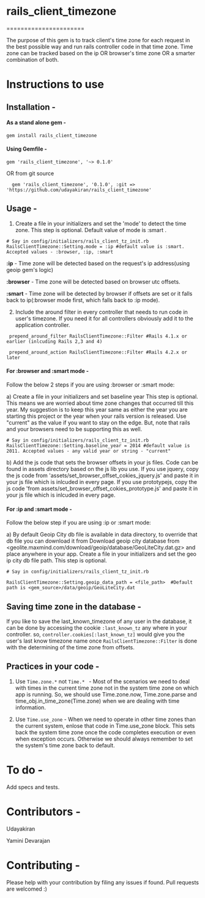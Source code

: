 # rails_client_timezone
======================

The purpose of this gem is to track client's time zone for each request in the best possible way and run rails controller code in that time zone. Time zone can be tracked based on the ip OR browser's time zone OR a smarter combination of both.

# Instructions to use

## Installation -

#### As a stand alone gem - 

```
gem install rails_client_timezone
```

#### Using Gemfile -
```
gem 'rails_client_timezone', '~> 0.1.0'
```
OR from git source
```
  gem 'rails_client_timezone', '0.1.0', :git => 'https://github.com/udayakiran/rails_client_timezone'
```

## Usage -


 1) Create a file in your initializers and set the 'mode' to detect the time zone. This step is optional. Default value of mode is :smart .

``` 
# Say in config/initializers/rails_client_tz_init.rb
RailsClientTimezone::Setting.mode = :ip #default value is :smart. Accepted values - :browser, :ip, :smart 
```

**:ip** - Time zone will be detected based on the request's ip address(using geoip gem's logic)

**:browser** - Time zone will be detected based on browser utc offsets.

**:smart** - Time zone will be detected by browser if offsets are set or it falls back to ip(:browser mode first, which falls back to :ip mode).

 2) Include the around filter in every controller that needs to run code in user's timezone. If you need it for all controllers obviously add it to the application controller.

``` 
 prepend_around_filter RailsClientTimezone::Filter #Rails 4.1.x or earlier (inlcuding Rails 2,3 and 4)

 prepend_around_action RailsClientTimezone::Filter #Rails 4.2.x or later
```

#### For :browser and :smart mode -

Follow the below 2 steps if you are using :browser or :smart mode:

  a) Create a file in your initializers and set baseline year This step is optional. This means we are worried about time zone changes that occurred till this year. My suggestion is to keep this year same as either the year you are starting this project or the year when your rails version is released.
       Use "current" as the value if you want to stay on the edge. But, note that rails and your browsers need to be supporting this as well.

``` 
# Say in config/initializers/rails_client_tz_init.rb
RailsClientTimezone::Setting.baseline_year = 2014 #default value is 2011. Accepted values - any valid year or string - "current"
```

  b) Add the js code that sets the browser offsets in your js files. Code can be found in assets directory based on the js lib you use.
    If you use jquery, copy the js code from 'assets/set_browser_offset_cokies_jquery.js' and paste it in your js file which is inlcuded in every page.
    If you use prototypejs, copy the js code 'from assets/set_browser_offset_cokies_prototype.js' and paste it in your js file which is inlcuded in every page.

#### For :ip and :smart mode -

Follow the below step if you are using :ip or :smart mode:

  a) By default Geoip City db file is available in data directory, to override that db file you can download it from Download geoip city database from <geolite.maxmind.com/download/geoip/database/GeoLiteCity.dat.gz> and place anywhere in your app.
     Create a file in your initializers and set the geo ip city db file path. This step is optional.

``` 
# Say in config/initializers/rails_client_tz_init.rb

RailsClientTimezone::Setting.geoip_data_path = <file_path>  #Default path is <gem_source>/data/geoip/GeoLiteCity.dat
```

## Saving time zone in the database -

If you like to save the last_known_timezone of any user in the database, it can be done by accessing the cookie `:last_known_tz` any where in your controller.
so, `controller.cookies[:last_known_tz]` would give you the user's last know timezone name once `RailsClientTimezone::Filter` is done with the determining of the time zone from offsets.

## Practices in your code -

1. Use `Time.zone.*` not `Time.* ` -  Most of the scenarios we need to deal with times in the current time zone not in the system time zone on which app is running. So, we should use Time.zone.now, Time.zone.parse and time_obj.in_time_zone(Time.zone) when we are dealing with time information.

2. Use `Time.use_zone` -  When we need to operate in other time zones than the current system, enlose that code in Time.use_zone block. This sets back the system time zone once the code completes execution or even when exception occurs. Otherwise we should always remember to set the system's time zone back to default.

# To do -

 Add specs and tests.

# Contributors - 

Udayakiran

Yamini Devarajan

# Contributing -

Please help with your contribution by filing any issues if found. Pull requests are welcomed :)
